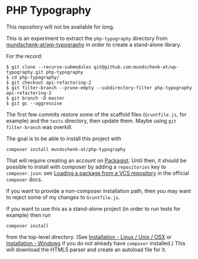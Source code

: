 # PHP Typography

This repository will not be available for long.

This is an experiment to extract the `php-typography` directory from
[mundschenk-at/wp-typography](https://github.com/mundschenk-at/wp-typography)
in order to create a stand-alone library.

For the record:

```
$ git clone --recurse-submodules git@github.com:mundschenk-at/wp-typography.git php-typography
$ cd php-typography/
$ git checkout api-refactoring-2
$ git filter-branch --prune-empty --subdirectory-filter php-typography api-refactoring-2
$ git branch -D master
$ git gc --aggressive
```

The first few commits restore some of the scaffold files (`Gruntfile.js`, for
example) and the `tests` directory, then update them.
Maybe using `git filter-branch` was overkill.

The goal is to be able to install this project with

```
composer install mundschenk-at/php-typography
```

That will require creating an account on [Packagist](https://packagist.org/).
Until then, it should be possible to install with composer by adding a
`repositories` key to `composer.json`:  see
[Loading a package from a VCS repository](https://getcomposer.org/doc/05-repositories.md#loading-a-package-from-a-vcs-repository)
in the official `composer` docs.

If you want to provide a non-composer installation path, then you may want to
reject some of my changes to `Gruntfile.js`.

If you want to use this as a stand-alone project (in order to run tests for
example) then run

```
composer install
```

from the top-level directory.
(See
[Installation - Linux / Unix / OSX](https://getcomposer.org/doc/00-intro.md#installation-linux-unix-osx)
or
[Installation - Windows](https://getcomposer.org/doc/00-intro.md#installation-windows)
if you do not already have `composer` installed.)
This will download the HTML5 parser and create an autoload file for it.
